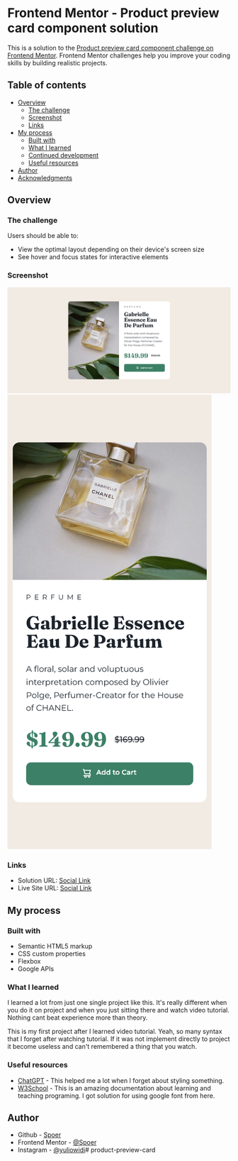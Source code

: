 # Frontend Mentor - Product preview card component solution

This is a solution to the [Product preview card component challenge on Frontend Mentor](https://www.frontendmentor.io/challenges/product-preview-card-component-GO7UmttRfa). Frontend Mentor challenges help you improve your coding skills by building realistic projects. 

## Table of contents

- [Overview](#overview)
  - [The challenge](#the-challenge)
  - [Screenshot](#screenshot)
  - [Links](#links)
- [My process](#my-process)
  - [Built with](#built-with)
  - [What I learned](#what-i-learned)
  - [Continued development](#continued-development)
  - [Useful resources](#useful-resources)
- [Author](#author)
- [Acknowledgments](#acknowledgments)

## Overview

### The challenge

Users should be able to:

- View the optimal layout depending on their device's screen size
- See hover and focus states for interactive elements

### Screenshot

![](/design/desktop-site.png)
![](/design/phone-site.png)

### Links

- Solution URL: [Social Link](https://github.com/Spoer/Social-Link)
- Live Site URL: [Social Link](https://spoer.github.io/Social-Link/)

## My process

### Built with

- Semantic HTML5 markup
- CSS custom properties
- Flexbox
- Google APIs

### What I learned

I learned a lot from just one single project like this. It's really different when you do it on project and when you just sitting there and watch video tutorial. Nothing cant beat experience more than theory. 

This is my first project after I learned video tutorial. Yeah, so many syntax that I forget after watching tutorial. If it was not implement directly to project it become useless and can't remembered a thing that you watch.

### Useful resources

- [ChatGPT](https://chatgpt.com/) - This helped me a lot when I forget about styling something.
- [W3School](https://www.w3schools.com/) - This is an amazing documentation about learning and teaching programing. I got solution for using google font from here.

## Author

- Github - [Spoer](https://github.com/Spoer)
- Frontend Mentor - [@Spoer](https://www.frontendmentor.io/profile/Spoer)
- Instagram - [@yuliowidi](https://www.instagram.com/yuliowidi)#   p r o d u c t - p r e v i e w - c a r d 
 
 